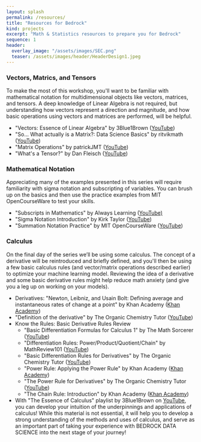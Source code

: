 ```yaml
---
layout: splash
permalink: /resources/
title: "Resources for Bedrock"
kind: projects
excerpt: "Math & Statistics resources to prepare you for Bedrock"
sequence: 1
header: 
  overlay_image: "/assets/images/SEC.png"
  teaser: /assets/images/header/HeaderDesign1.jpeg
--- 
```


### Vectors, Matrics, and Tensors

To make the most of this workshop, you'll want to be familiar with mathematical notation for multidimensional objects like vectors, matrices, and tensors. A deep knowledge of Linear Algebra is not required, but understanding how vectors represent a direction and magnitude, and how basic operations using vectors and matrices are performed, will be helpful.

- "Vectors: Essence of Linear Algebra" by 3Blue1Brown ([YouTube](https://www.youtube.com/watch?v=fNk_zzaMoSs&list=PLZHQObOWTQDPD3MizzM2xVFitgF8hE_ab&index=2))
- "So... What actually is a Matrix?: Data Science Basics" by ritvikmath ([YouTube](https://www.youtube.com/watch?v=hEQ6j0eRDtg))
- "Matrix Operations" by patrickJMT ([YouTube](https://www.youtube.com/watch?v=EFApWAl3NJw))
- "What's a Tensor?" by Dan Fleisch ([YouTube](https://www.youtube.com/watch?v=f5liqUk0ZTw))

### Mathematical Notation

Appreciating many of the examples presented in this series will require familiarity with sigma notation and subscripting of variables. You can brush up on the basics and then use the practice examples from MIT OpenCourseWare to test your skills.

- "Subscripts in Mathematics" by Always Learning ([YouTube)](https://www.youtube.com/watch?v=dOi1UOkj_ik)
- "Sigma Notation Introduction" by Kirk Taylor ([YouTube](https://www.youtube.com/watch?v=lQZY4pD8X6I))
- "Summation Notation Practice" by MIT OpenCourseWare ([YouTube](https://www.youtube.com/watch?v=iHErQuZ8M-I))

### Calculus

On the final day of the series we’ll be using some calculus. The concept of a derivative will be reintroduced and briefly defined, and you'll then be using a few basic calculus rules (and vector/matrix operations described earlier) to optimize your machine learning model. Reviewing the idea of a derivative and some basic derivative rules might help reduce math anxiety (and give you a leg up on working on your models).

- Derivatives: "Newton, Leibniz, and Usain Bolt: Defining average and instantaneous rates of change at a point" by Khan Academy ([Khan Academy](https://www.khanacademy.org/math/ap-calculus-ab/ab-differentiation-1-new/ab-2-1/v/newton-leibniz-and-usain-bolt))
- "Definition of the derivative" by The Organic Chemistry Tutor ([YouTube](https://www.youtube.com/watch?v=-aTLjoDT1GQ))
- Know the Rules: Basic Derivative Rules Review
  - "Basic Differentiation Formulas for Calculus 1" by The Math Sorcerer ([YouTube](https://www.youtube.com/watch?v=OLyeTUZDH-o))
  - "Differentiation Rules: Power/Product/Quotient/Chain" by MathReview101 ([YouTube](https://www.youtube.com/watch?v=esxNDR1epeo))
  - "Basic Differentiation Rules for Derivatives" by The Organic Chemistry Tutor ([YouTube](https://www.youtube.com/watch?v=IvLpN1G1Ncg))
  - "Power Rule: Applying the Power Rule" by Khan Academy ([Khan Academy](https://www.khanacademy.org/math/ap-calculus-ab/ab-differentiation-1-new/ab-2-5/v/power-rule))
  - "The Power Rule for Derivatives" by The Organic Chemistry Tutor ([YouTube](https://www.youtube.com/watch?v=9Yz-RCdS2Tg))
  - "The Chain Rule: Introduction" by Khan Academy ([Khan Academy](https://www.khanacademy.org/math/ap-calculus-ab/ab-differentiation-2-new/ab-3-1a/v/chain-rule-introduction))  
- With "The Essence of Calculus" playlist by 3Blue1Brown on [YouTube](https://www.youtube.com/playlist?list=PLZHQObOWTQDMsr9K-rj53DwVRMYO3t5Yr), you can develop your intuition of the underpinnings and applications of calculus! While this material is not essential, it will help you to develop a strong understanding of the methods and uses of calculus, and serve as an important part of taking your experience with BEDROCK DATA SCIENCE into the next stage of your journey! 



